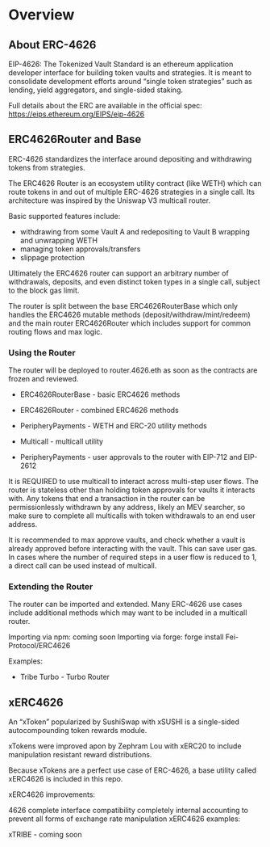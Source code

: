 # Overview
## About ERC-4626
EIP-4626: The Tokenized Vault Standard is an ethereum application developer interface for building token vaults and strategies. It is meant to consolidate development efforts around “single token strategies” such as lending, yield aggregators, and single-sided staking.

Full details about the ERC are available in the official spec: https://eips.ethereum.org/EIPS/eip-4626 

## ERC4626Router and Base
ERC-4626 standardizes the interface around depositing and withdrawing tokens from strategies.

The ERC4626 Router is an ecosystem utility contract (like WETH) which can route tokens in and out of multiple ERC-4626 strategies in a single call. Its architecture was inspired by the Uniswap V3 multicall router.

Basic supported features include:

- withdrawing from some Vault A and redepositing to Vault B
wrapping and unwrapping WETH
- managing token approvals/transfers
- slippage protection

Ultimately the ERC4626 router can support an arbitrary number of withdrawals, deposits, and even distinct token types in a single call, subject to the block gas limit.

The router is split between the base ERC4626RouterBase which only handles the ERC4626 mutable methods (deposit/withdraw/mint/redeem) and the main router ERC4626Router which includes support for common routing flows and max logic.

### Using the Router
The router will be deployed to router.4626.eth as soon as the contracts are frozen and reviewed.

- ERC4626RouterBase - basic ERC4626 methods

- ERC4626Router - combined ERC4626 methods

- PeripheryPayments - WETH and ERC-20 utility methods

- Multicall - multicall utility

- PeripheryPayments - user approvals to the router with EIP-712 and EIP-2612

It is REQUIRED to use multicall to interact across multi-step user flows. The router is stateless other than holding token approvals for vaults it interacts with. Any tokens that end a transaction in the router can be permissionlessly withdrawn by any address, likely an MEV searcher, so make sure to complete all multicalls with token withdrawals to an end user address.

It is recommended to max approve vaults, and check whether a vault is already approved before interacting with the vault. This can save user gas. In cases where the number of required steps in a user flow is reduced to 1, a direct call can be used instead of multicall.

### Extending the Router
The router can be imported and extended. Many ERC-4626 use cases include additional methods which may want to be included in a multicall router.

Importing via npm: coming soon
Importing via forge: forge install Fei-Protocol/ERC4626

Examples:

- Tribe Turbo - Turbo Router

## xERC4626
An “xToken” popularized by SushiSwap with xSUSHI is a single-sided autocompounding token rewards module.

xTokens were improved apon by Zephram Lou with xERC20 to include manipulation resistant reward distributions.

Because xTokens are a perfect use case of ERC-4626, a base utility called xERC4626 is included in this repo.

xERC4626 improvements:

4626 complete interface compatibility
completely internal accounting to prevent all forms of exchange rate manipulation
xERC4626 examples:

xTRIBE - coming soon